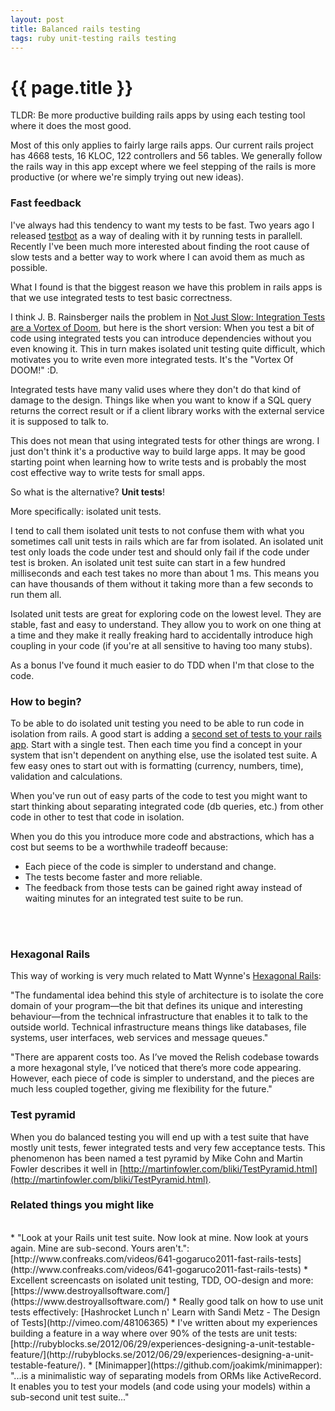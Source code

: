 ```yaml
---
layout: post
title: Balanced rails testing
tags: ruby unit-testing rails testing
---
```


{{ page.title }}
====

TLDR: Be more productive building rails apps by using each testing tool where it does the most good.

Most of this only applies to fairly large rails apps. Our current rails project has 4668 tests, 16 KLOC, 122 controllers and 56 tables. We generally follow the rails way in this app except where we feel stepping of the rails is more productive (or where we're simply trying out new ideas).

### Fast feedback

I've always had this tendency to want my tests to be fast. Two years ago I released [testbot](https://github.com/joakimk/testbot) as a way of dealing with it by running tests in parallell. Recently I've been much more interested about finding the root cause of slow tests and a better way to work where I can avoid them as much as possible.

What I found is that the biggest reason we have this problem in rails apps is that we use integrated tests to test basic correctness.

I think J. B. Rainsberger nails the problem in [Not Just Slow: Integration Tests are a Vortex of Doom](http://www.jbrains.ca/permalink/not-just-slow-integration-tests-are-a-vortex-of-doom), but here is the short version: When you test a bit of code using integrated tests you can introduce dependencies without you even knowing it. This in turn makes isolated unit testing quite difficult, which motivates you to write even more integrated tests. It's the "Vortex Of DOOM!" :D.

Integrated tests have many valid uses where they don't do that kind of damage to the design. Things like when you want to know if a SQL query returns the correct result or if a client library works with the external service it is supposed to talk to.

This does not mean that using integrated tests for other things are wrong. I just don't think it's a productive way to build large apps. It may be good starting point when learning how to write tests and is probably the most cost effective way to write tests for small apps.

So what is the alternative? **Unit tests**!

More specifically: isolated unit tests.

I tend to call them isolated unit tests to not confuse them with what you sometimes call unit tests in rails which are far from isolated. An isolated unit test only loads the code under test and should only fail if the code under test is broken. An isolated unit test suite can start in a few hundred milliseconds and each test takes no more than about 1 ms. This means you can have thousands of them without it taking more than a few seconds to run them all.

Isolated unit tests are great for exploring code on the lowest level. They are stable, fast and easy to understand. They allow you to work on one thing at a time and they make it really freaking hard to accidentally introduce high coupling in your code (if you're at all sensitive to having too many stubs).

As a bonus I've found it much easier to do TDD when I'm that close to the code.

### How to begin?

To be able to do isolated unit testing you need to be able to run code in isolation from rails. A good start is adding a [second set of tests to your rails app](https://github.com/joakimk/fast_unit_tests_example). Start with a single test. Then each time you find a concept in your system that isn't dependent on anything else, use the isolated test suite. A few easy ones to start out with is formatting (currency, numbers, time), validation and calculations.

When you've run out of easy parts of the code to test you might want to start thinking about separating integrated code (db queries, etc.) from other code in other to test that code in isolation.

When you do this you introduce more code and abstractions, which has a cost but seems to be a worthwhile tradeoff because:

* Each piece of the code is simpler to understand and change.
* The tests become faster and more reliable.
* The feedback from those tests can be gained right away instead of waiting minutes for an integrated test suite to be run.
<br/>
<br/>

### Hexagonal Rails

This way of working is very much related to Matt Wynne's [Hexagonal Rails](http://blog.mattwynne.net/2012/05/31/hexagonal-rails-objects-values-and-hexagons/):

"The fundamental idea behind this style of architecture is to isolate the core domain of your program—the bit that defines its unique and interesting behaviour—from the technical infrastructure that enables it to talk to the outside world. Technical infrastructure means things like databases, file systems, user interfaces, web services and message queues."

"There are apparent costs too. As I’ve moved the Relish codebase towards a more hexagonal style, I’ve noticed that there’s more code appearing. However, each piece of code is simpler to understand, and the pieces are much less coupled together, giving me flexibility for the future."

### Test pyramid

When you do balanced testing you will end up with a test suite that have mostly unit tests, fewer integrated tests and very few acceptance tests. This phenomenon has been named a test pyramid by Mike Cohn and Martin Fowler describes it well in [http://martinfowler.com/bliki/TestPyramid.html](http://martinfowler.com/bliki/TestPyramid.html).

### Related things you might like
<br/>
* "Look at your Rails unit test suite. Now look at mine. Now look at yours again. Mine are sub-second. Yours aren't.": [http://www.confreaks.com/videos/641-gogaruco2011-fast-rails-tests](http://www.confreaks.com/videos/641-gogaruco2011-fast-rails-tests)
* Excellent screencasts on isolated unit testing, TDD, OO-design and more: [https://www.destroyallsoftware.com/](https://www.destroyallsoftware.com/)
* Really good talk on how to use unit tests effectively: [Hashrocket Lunch n' Learn with Sandi Metz - The Design of Tests](http://vimeo.com/48106365)
* I've written about my experiences building a feature in a way where over 90% of the tests are unit tests: [http://rubyblocks.se/2012/06/29/experiences-designing-a-unit-testable-feature/](http://rubyblocks.se/2012/06/29/experiences-designing-a-unit-testable-feature/).
* [Minimapper](https://github.com/joakimk/minimapper): "...is a minimalistic way of separating models from ORMs like ActiveRecord. It enables you to test your models (and code using your models) within a sub-second unit test suite..."
